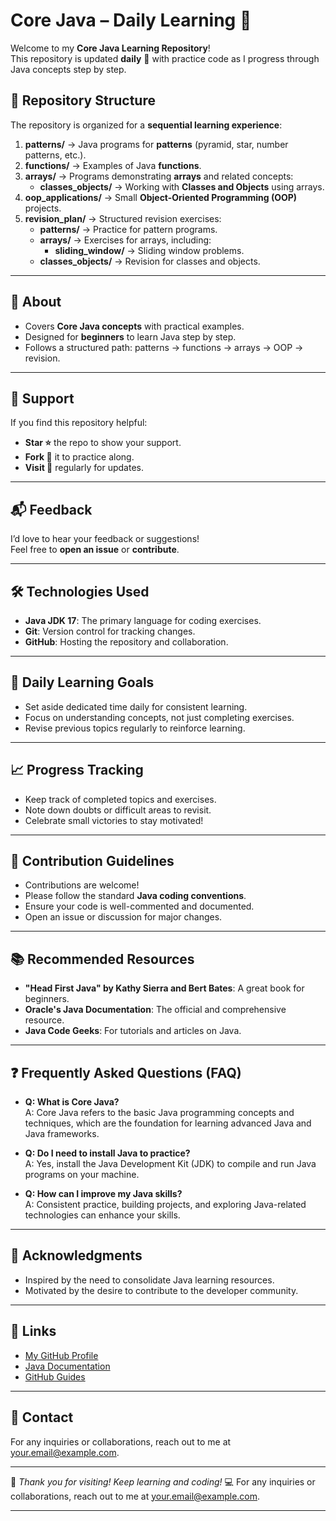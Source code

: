 # Core Java – Daily Learning 🚀

Welcome to my **Core Java Learning Repository**!  
This repository is updated **daily** 📅 with practice code as I progress through Java concepts step by step.  

## 📂 Repository Structure
The repository is organized for a **sequential learning experience**:  

1. **patterns/** → Java programs for **patterns** (pyramid, star, number patterns, etc.).  
2. **functions/** → Examples of Java **functions**.  
3. **arrays/** → Programs demonstrating **arrays** and related concepts:  
   - **classes_objects/** → Working with **Classes and Objects** using arrays.  
4. **oop_applications/** → Small **Object-Oriented Programming (OOP)** projects.  
5. **revision_plan/** → Structured revision exercises:  
   - **patterns/** → Practice for pattern programs.  
   - **arrays/** → Exercises for arrays, including:  
     - **sliding_window/** → Sliding window problems.  
   - **classes_objects/** → Revision for classes and objects.  

---

## 📌 About
- Covers **Core Java concepts** with practical examples.  
- Designed for **beginners** to learn Java step by step.  
- Follows a structured path: patterns → functions → arrays → OOP → revision.  

---

## 🌟 Support
If you find this repository helpful:  
- **Star ⭐** the repo to show your support.  
- **Fork 🍴** it to practice along.  
- **Visit 🔁** regularly for updates.  

---

## 📬 Feedback
I’d love to hear your feedback or suggestions!  
Feel free to **open an issue** or **contribute**.  

---

## 🛠️ Technologies Used
- **Java JDK 17**: The primary language for coding exercises.  
- **Git**: Version control for tracking changes.  
- **GitHub**: Hosting the repository and collaboration.  

---

## 📅 Daily Learning Goals
- Set aside dedicated time daily for consistent learning.  
- Focus on understanding concepts, not just completing exercises.  
- Revise previous topics regularly to reinforce learning.  

---

## 📈 Progress Tracking
- Keep track of completed topics and exercises.  
- Note down doubts or difficult areas to revisit.  
- Celebrate small victories to stay motivated!  

---

## 🤝 Contribution Guidelines
- Contributions are welcome!  
- Please follow the standard **Java coding conventions**.  
- Ensure your code is well-commented and documented.  
- Open an issue or discussion for major changes.  

---

## 📚 Recommended Resources
- **"Head First Java" by Kathy Sierra and Bert Bates**: A great book for beginners.  
- **Oracle's Java Documentation**: The official and comprehensive resource.  
- **Java Code Geeks**: For tutorials and articles on Java.  

---

## ❓ Frequently Asked Questions (FAQ)
- **Q: What is Core Java?**  
  A: Core Java refers to the basic Java programming concepts and techniques, which are the foundation for learning advanced Java and Java frameworks.

- **Q: Do I need to install Java to practice?**  
  A: Yes, install the Java Development Kit (JDK) to compile and run Java programs on your machine.

- **Q: How can I improve my Java skills?**  
  A: Consistent practice, building projects, and exploring Java-related technologies can enhance your skills.

---

## 👥 Acknowledgments
- Inspired by the need to consolidate Java learning resources.  
- Motivated by the desire to contribute to the developer community.  

---

## 🔗 Links
- [My GitHub Profile](https://github.com/Aniketgudgal)  
- [Java Documentation](https://docs.oracle.com/en/java/)  
- [GitHub Guides](https://guides.github.com/)  

---

## 📩 Contact
For any inquiries or collaborations, reach out to me at [your.email@example.com](mailto:aniketgudgal5867@gmail.com).

---

🔔 *Thank you for visiting! Keep learning and coding!* 💻
For any inquiries or collaborations, reach out to me at [your.email@example.com](mailto:aniketgudgal5867@gmail.com).

---